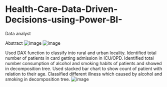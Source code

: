 # Health-Care-Data-Driven-Decisions-using-Power-BI-
Data analyst 

Abstract
![image](https://github.com/Shanu1110/Health-Care-Data-Driven-Decisions-using-Power-BI-/assets/93563984/5321a422-b883-48bd-862c-c3513d25e202)
![image](https://github.com/Shanu1110/Health-Care-Data-Driven-Decisions-using-Power-BI-/assets/93563984/a2e89382-bfd1-42d8-9b7c-c4be7c9122af)

Used DAX function to classify into rural and urban locality.
Identified total number of patients in card getting admission in ICU/OPD.
Identified total number consumption of alcohol and smoking habits of patients and showed in decomposition tree.
Used stacked bar chart to show count of patient with relation to their age.
Classified different illness which caused by alcohol and smoking in decomposition tree.
![image](https://github.com/Shanu1110/Health-Care-Data-Driven-Decisions-using-Power-BI-/assets/93563984/32958572-40a2-4406-a729-67c7213ca47f)
